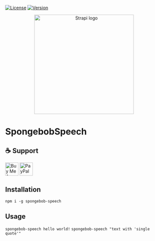 [![License](https://img.shields.io/npm/l/spongebob-speech.svg)](LICENSE)
[![Version](https://img.shields.io/npm/v/spongebob-speech.svg)](https://www.npmjs.com/package/spongebob-speech)

<p align="center">
<img src="https://ftw.usatoday.com/wp-content/uploads/sites/90/2017/05/spongebob.jpg?w=1000&h=600&crop=1" width="318px" alt="Strapi logo" />
</p>

# SpongebobSpeech

## ☕️ Support
<a href="https://www.buymeacoffee.com/jOVt3wg" target="_blank"><img src="https://cdn.buymeacoffee.com/buttons/default-orange.png" alt="Buy Me A Coffee" height="42" ></a>
<a href="https://www.paypal.me/Jeremy38100" target="_blank"><img src="https://www.paypalobjects.com/webstatic/en_US/i/buttons/PP_logo_h_200x51.png" height="42" alt="PayPal"></a>

## Installation
`npm i -g spongebob-speech`

## Usage
`spongebob-speech hello world!`
`spongebob-speech "text with 'single quote'"`